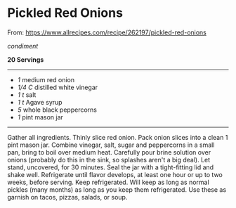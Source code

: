 # Pickled Red Onions

From: https://www.allrecipes.com/recipe/262197/pickled-red-onions

*condiment*

**20 Servings**

---

- *1* medium red onion
- *1/4 C* distilled white vinegar
- *1 t* salt
- *1 t* Agave syrup
- *5* whole black peppercorns
- *1* pint mason jar

---

Gather all ingredients. Thinly slice red onion. Pack onion slices into a clean 1
pint mason jar. Combine vinegar, salt, sugar and peppercorns in a small pan,
bring to boil over medium heat. Carefully pour brine solution over onions
(probably do this in the sink, so splashes aren't a big deal). Let stand,
uncovered, for 30 minutes. Seal the jar with a tight-fitting lid and shake well.
Refrigerate until flavor develops, at least one hour or up to two weeks, before
serving. Keep refrigerated. Will keep as long as normal pickles (many months) as
long as you keep them refrigerated. Use these as garnish on tacos, pizzas,
salads, or soup.
